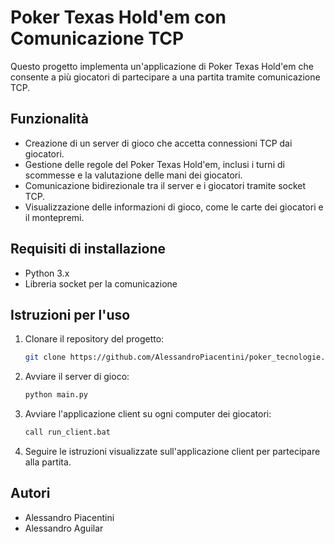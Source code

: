 # Poker Texas Hold'em con Comunicazione TCP

Questo progetto implementa un'applicazione di Poker Texas Hold'em che consente a più giocatori di partecipare a una partita tramite comunicazione TCP.

## Funzionalità

- Creazione di un server di gioco che accetta connessioni TCP dai giocatori.
- Gestione delle regole del Poker Texas Hold'em, inclusi i turni di scommesse e la valutazione delle mani dei giocatori.
- Comunicazione bidirezionale tra il server e i giocatori tramite socket TCP.
- Visualizzazione delle informazioni di gioco, come le carte dei giocatori e il montepremi.

## Requisiti di installazione

- Python 3.x
- Libreria socket per la comunicazione

## Istruzioni per l'uso

1. Clonare il repository del progetto:

    ```bash
    git clone https://github.com/AlessandroPiacentini/poker_tecnologie.git
    ```

2. Avviare il server di gioco:

    ```bash
    python main.py
    ```

3. Avviare l'applicazione client su ogni computer dei giocatori:
    
    ```bash
    call run_client.bat
    ```

4. Seguire le istruzioni visualizzate sull'applicazione client per partecipare alla partita.

## Autori

- Alessandro Piacentini
- Alessandro Aguilar

